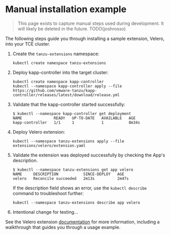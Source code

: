 # Manual installation example

> This page exists to capture manual steps used during development. It will
likely be deleted in the future. TODO(joshrosso)

The following steps guide you through installing a sample extension, Velero, into your TCE cluster.

1. Create the `tanzu-extensions` namespace:

    ```shell
    kubectl create namespace tanzu-extensions
    ```

2. Deploy kapp-controller into the target cluster:

    ```shell
    kubectl create namespace kapp-controller
    kubectl --namespace kapp-controller apply --file https://github.com/vmware-tanzu/kapp-controller/releases/latest/download/release.yml
    ```

3. Validate that the kapp-controller started successfully:

    ```shell
    $ kubectl --namespace kapp-controller get deployment
    NAME              READY   UP-TO-DATE   AVAILABLE   AGE
    kapp-controller   1/1     1            1           8m34s
    ```

4. Deploy Velero extension:

    ```shell
    kubectl --namespace tanzu-extensions apply --file extensions/velero/extension.yaml
    ```

5. Validate the extension was deployed successfully by checking the App's description.

    ```shell
    $ kubectl --namespace tanzu-extensions get app velero
    NAME     DESCRIPTION           SINCE-DEPLOY   AGE
    velero   Reconcile succeeded   2m13s          2m47s
    ```

    If the description field shows an error, use the `kubectl describe` command to troubleshoot further:

    ```shell
    kubectl --namespace tanzu-extensions describe app velero
    ```

6. Intentional change for testing...

See the Velero extension [documentation](./extensions/velero) for more information, including a walkthrough that guides you through a usage example.

